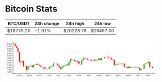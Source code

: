 # Bitcoin Stats

BTC/USDT|24h change|24h high|24h low|
|---|---|---|---|
|$19775.20|-1.91%|$20228.78|$19497.00|

<img src="./chart.svg">
